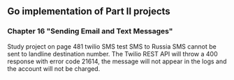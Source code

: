 ## Go implementation of Part II projects
### Chapter 16 "Sending Email and Text Messages"
Study project on page 481
twilio SMS test
SMS to Russia
SMS cannot be sent to landline destination number. The Twilio REST API will throw a 400 response with error code 21614, the message will not appear in the logs and the account will not be charged.
